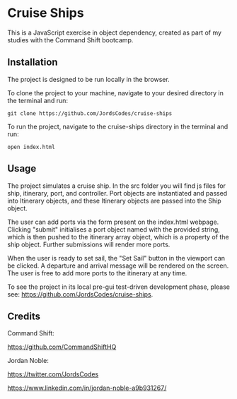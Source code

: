 # Cruise Ships

This is a JavaScript exercise in object dependency, created as part of my studies with the Command Shift bootcamp.

## Installation

The project is designed to be run locally in the browser.

To clone the project to your machine, navigate to your desired directory in the terminal and run:

`git clone https://github.com/JordsCodes/cruise-ships`

To run the project, navigate to the cruise-ships directory in the terminal and run:

`open index.html`
## Usage

The project simulates a cruise ship. In the src folder you will find js files for ship, itinerary, port, and controller. Port objects are instantiated and passed into Itinerary objects, and these Itinerary objects are passed into the Ship object.

The user can add ports via the form present on the index.html webpage. Clicking "submit" initialises a port object named with the provided string, which is then pushed to the itinerary array object, which is a property of the ship object. Further submissions will render more ports.

When the user is ready to set sail, the "Set Sail" button in the viewport can be clicked. A departure and arrival message will be rendered on the screen. The user is free to add more ports to the itinerary at any time.

To see the project in its local pre-gui test-driven development phase, please see: https://github.com/JordsCodes/cruise-ships.

## Credits

Command Shift:

https://github.com/CommandShiftHQ

Jordan Noble:

https://twitter.com/JordsCodes

https://www.linkedin.com/in/jordan-noble-a9b931267/



